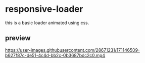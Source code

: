 # responsive-loader
 this is a basic loader animated using css.


## preview



https://user-images.githubusercontent.com/28671231/171146509-b627f87c-de51-4c4d-bb2c-0b3687bdc2c0.mp4


